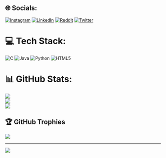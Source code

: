 
## 🌐 Socials:
[![Instagram](https://img.shields.io/badge/Instagram-%23E4405F.svg?logo=Instagram&logoColor=white)](https://instagram.com/pr1y4m) [![LinkedIn](https://img.shields.io/badge/LinkedIn-%230077B5.svg?logo=linkedin&logoColor=white)](https://www.linkedin.com/in/priyam-das-679103239/) [![Reddit](https://img.shields.io/badge/Reddit-%23FF4500.svg?logo=Reddit&logoColor=white)](https://reddit.com/user/pr1yam) [![Twitter](https://img.shields.io/badge/Twitter-%231DA1F2.svg?logo=Twitter&logoColor=white)](https://twitter.com/pr1y4m) 

# 💻 Tech Stack:
![C](https://img.shields.io/badge/c-%2300599C.svg?style=for-the-badge&logo=c&logoColor=white) ![Java](https://img.shields.io/badge/java-%23ED8B00.svg?style=for-the-badge&logo=java&logoColor=white) ![Python](https://img.shields.io/badge/python-3670A0?style=for-the-badge&logo=python&logoColor=ffdd54) ![HTML5](https://img.shields.io/badge/html5-%23E34F26.svg?style=for-the-badge&logo=html5&logoColor=white)
# 📊 GitHub Stats:
![](https://github-readme-stats.vercel.app/api?username=pr1yamdas&theme=merko&hide_border=false&include_all_commits=false&count_private=false)<br/>
![](https://github-readme-streak-stats.herokuapp.com/?user=pr1yamdas&theme=merko&hide_border=false)<br/>
![](https://github-readme-stats.vercel.app/api/top-langs/?username=pr1yamdas&theme=merko&hide_border=false&include_all_commits=false&count_private=false&layout=compact)

## 🏆 GitHub Trophies
![](https://github-profile-trophy.vercel.app/?username=pr1yamdas&theme=radical&no-frame=false&no-bg=true&margin-w=4)

---
[![](https://visitcount.itsvg.in/api?id=pr1yamdas&icon=0&color=0)](https://visitcount.itsvg.in)

<!-- Proudly created with GPRM ( https://gprm.itsvg.in ) -->
